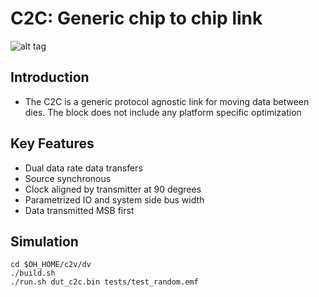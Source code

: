 C2C: Generic chip to chip link 
===============================
![alt tag](c2c_waveform.png.jpg)

## Introduction
* The C2C is a generic protocol agnostic link for moving data between dies. The block does not include any platform specific optimization

## Key Features

* Dual data rate data transfers
* Source synchronous
* Clock aligned by transmitter at 90 degrees
* Parametrized IO and system side bus width
* Data transmitted MSB first

## Simulation

```
cd $OH_HOME/c2v/dv
./build.sh
./run.sh dut_c2c.bin tests/test_random.emf
```



